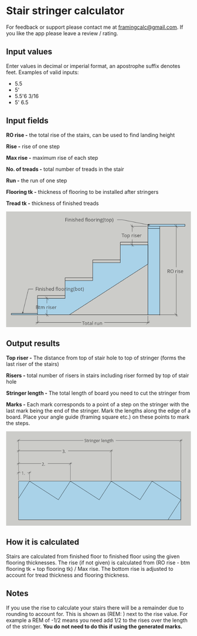 # Stair stringer calculator

For feedback or support please contact me at <framingcalc@gmail.com>. If you like the app please leave a review / rating.

## Input values
Enter values in decimal or imperial format, an apostrophe suffix denotes feet. Examples of valid inputs: 
* 5.5 
* 5'
* 5.5'6 3/16
* 5' 6.5

## Input fields
**RO rise -** the total rise of the stairs, can be used to find landing height

**Rise -** rise of one step

**Max rise -** maximum rise of each step

**No. of treads -** total number of treads in the stair

**Run -** the run of one step

**Flooring tk -** thickness of flooring to be installed after stringers

**Tread tk -** thickness of finished treads

![](stringerrise.PNG)

## Output results
**Top riser -** The distance from top of stair hole to top of stringer (forms the last riser of the stairs)

**Risers -** total number of risers in stairs including riser formed by top of stair hole

**Stringer length -** The total length of board you need to cut the stringer from

**Marks -** Each mark corresponds to a point of a step on the stringer with the last mark being the end of the stringer. Mark the lengths along the edge of a board. Place your angle guide (framing square etc.) on these points to mark the steps.

![](stringerlayout.PNG)


## How it is calculated
Stairs are calculated from finished floor to finished floor using the given flooring thicknesses. 
The rise (if not given) is calculated from (RO rise - btm flooring tk + top flooring tk) / Max rise.
The bottom rise is adjusted to account for tread thickness and flooring thickness.

## Notes
If you use the rise to calculate your stairs there will be a remainder due to rounding to account for. This is shown as (REM: ) next to the rise value. For example a REM of -1/2 means you need add 1/2 to the rises over the length of the stringer. **You do not need to do this if using the generated marks.**





